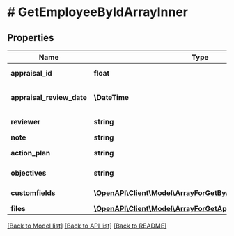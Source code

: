 # # GetEmployeeByIdArrayInner

## Properties

Name | Type | Description | Notes
------------ | ------------- | ------------- | -------------
**appraisal_id** | **float** | appraisal id value | [optional]
**appraisal_review_date** | **\DateTime** | appraisal review date value | [optional]
**reviewer** | **string** | Reviewer value | [optional]
**note** | **string** | Note value | [optional]
**action_plan** | **string** | Action plan value | [optional]
**objectives** | **string** | Objectives value | [optional]
**customfields** | [**\OpenAPI\Client\Model\ArrayForGetByAppraisalIdArrayInner[]**](ArrayForGetByAppraisalIdArrayInner.md) | Custom fields value | [optional]
**files** | [**\OpenAPI\Client\Model\ArrayForGetAppraisalByIdFileInner[]**](ArrayForGetAppraisalByIdFileInner.md) | Files | [optional]

[[Back to Model list]](../../README.md#models) [[Back to API list]](../../README.md#endpoints) [[Back to README]](../../README.md)

